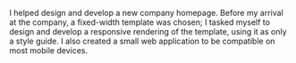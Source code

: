 I helped design and develop a new company homepage. Before my arrival at the company, a fixed-width template was chosen; I tasked myself to design and develop a responsive rendering of the template, using it as only a style guide. I also created a small web application to be compatible on most mobile devices.
